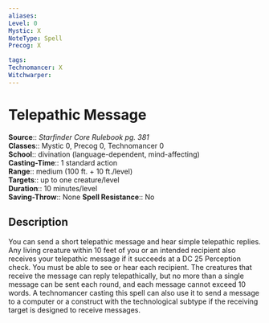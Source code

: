 ```yaml
---
aliases: 
Level: 0
Mystic: X
NoteType: Spell
Precog: X

tags: 
Technomancer: X
Witchwarper: 
---
```


# Telepathic Message

**Source**:: _Starfinder Core Rulebook pg. 381_  
**Classes**:: Mystic 0, Precog 0, Technomancer 0  
**School**:: divination (language-dependent, mind-affecting)  
**Casting-Time**:: 1 standard action  
**Range**:: medium (100 ft. + 10 ft./level)  
**Targets**:: up to one creature/level  
**Duration**:: 10 minutes/level  
**Saving-Throw**:: None
**Spell Resistance**:: No

## Description

You can send a short telepathic message and hear simple telepathic replies. Any living creature within 10 feet of you or an intended recipient also receives your telepathic message if it succeeds at a DC 25 Perception check. You must be able to see or hear each recipient. The creatures that receive the message can reply telepathically, but no more than a single message can be sent each round, and each message cannot exceed 10 words. A technomancer casting this spell can also use it to send a message to a computer or a construct with the technological subtype if the receiving target is designed to receive messages.
